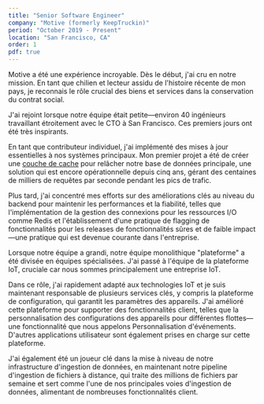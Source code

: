 ```yaml
---
title: "Senior Software Engineer"
company: "Motive (formerly KeepTruckin)"
period: "October 2019 - Present"
location: "San Francisco, CA"
order: 1
pdf: true
---
```


Motive a été une expérience incroyable. Dès le début, j'ai cru en notre mission. En tant que chilien et lecteur assidu de l'histoire récente de mon pays, je reconnais le rôle crucial des biens et services dans la conservation du contrat social.

J'ai rejoint lorsque notre équipe était petite—environ 40 ingénieurs travaillant étroitement avec le CTO à San Francisco. Ces premiers jours ont été très inspirants.

En tant que contributeur individuel, j'ai implémenté des mises à jour essentielles à nos systèmes principaux. Mon premier projet a été de créer une [couche de cache](https://medium.com/motive-eng/how-we-reduced-db-load-with-our-language-agnostic-point-query-cache-3a628edfee4e) pour relâcher notre base de données principale, une solution qui est encore opérationnelle depuis cinq ans, gérant des centaines de milliers de requêtes par seconde pendant les pics de trafic.

Plus tard, j'ai concentré mes efforts sur des améliorations clés au niveau du backend pour maintenir les performances et la fiabilité, telles que l'implémentation de la gestion des connexions pour les ressources I/O comme Redis et l'établissement d'une pratique de flagging de fonctionnalités pour les releases de fonctionnalités sûres et de faible impact—une pratique qui est devenue courante dans l'entreprise.

Lorsque notre équipe a grandi, notre équipe monolithique "plateforme" a été divisée en équipes spécialisées. J'ai passé à l'équipe de la plateforme IoT, cruciale car nous sommes principalement une entreprise IoT.

Dans ce rôle, j'ai rapidement adapté aux technologies IoT et je suis maintenant responsable de plusieurs services clés, y compris la plateforme de configuration, qui garantit les paramètres des appareils. J'ai amélioré cette plateforme pour supporter des fonctionnalités client, telles que la personnalisation des configurations des appareils pour différentes flottes—une fonctionnalité que nous appelons Personnalisation d'événements. D'autres applications utilisateur sont également prises en charge sur cette plateforme.

J'ai également été un joueur clé dans la mise à niveau de notre infrastructure d'ingestion de données, en maintenant notre pipeline d'ingestion de fichiers à distance, qui traite des millions de fichiers par semaine et sert comme l'une de nos principales voies d'ingestion de données, alimentant de nombreuses fonctionnalités client.